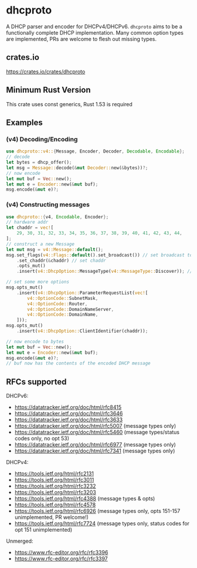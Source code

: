 # dhcproto

A DHCP parser and encoder for DHCPv4/DHCPv6. `dhcproto` aims to be a functionally complete DHCP implementation. Many common option types are implemented, PRs are welcome to flesh out missing types.

## crates.io

https://crates.io/crates/dhcproto

## Minimum Rust Version

This crate uses const generics, Rust 1.53 is required

## Examples

### (v4) Decoding/Encoding

```rust
use dhcproto::v4::{Message, Encoder, Decoder, Decodable, Encodable};
// decode
let bytes = dhcp_offer();
let msg = Message::decode(&mut Decoder::new(&bytes))?;
// now encode
let mut buf = Vec::new();
let mut e = Encoder::new(&mut buf);
msg.encode(&mut e)?;
```

### (v4) Constructing messages

```rust
use dhcproto::{v4, Encodable, Encoder};
// hardware addr
let chaddr = vec![
    29, 30, 31, 32, 33, 34, 35, 36, 37, 38, 39, 40, 41, 42, 43, 44,
];
// construct a new Message
let mut msg = v4::Message::default();
msg.set_flags(v4::Flags::default().set_broadcast()) // set broadcast to true
    .set_chaddr(&chaddr) // set chaddr
    .opts_mut()
    .insert(v4::DhcpOption::MessageType(v4::MessageType::Discover)); // set msg type

// set some more options
msg.opts_mut()
    .insert(v4::DhcpOption::ParameterRequestList(vec![
        v4::OptionCode::SubnetMask,
        v4::OptionCode::Router,
        v4::OptionCode::DomainNameServer,
        v4::OptionCode::DomainName,
    ]));
msg.opts_mut()
    .insert(v4::DhcpOption::ClientIdentifier(chaddr));

// now encode to bytes
let mut buf = Vec::new();
let mut e = Encoder::new(&mut buf);
msg.encode(&mut e)?;
// buf now has the contents of the encoded DHCP message
```

## RFCs supported

DHCPv6:

- https://datatracker.ietf.org/doc/html/rfc8415
- https://datatracker.ietf.org/doc/html/rfc3646
- https://datatracker.ietf.org/doc/html/rfc3633
- https://datatracker.ietf.org/doc/html/rfc5007 (message types only)
- https://datatracker.ietf.org/doc/html/rfc5460 (message types/status codes only, no opt 53)
- https://datatracker.ietf.org/doc/html/rfc6977 (message types only)
- https://datatracker.ietf.org/doc/html/rfc7341 (message types only)

DHCPv4:

- https://tools.ietf.org/html/rfc2131
- https://tools.ietf.org/html/rfc3011
- https://tools.ietf.org/html/rfc3232
- https://tools.ietf.org/html/rfc3203
- https://tools.ietf.org/html/rfc4388 (message types & opts)
- https://tools.ietf.org/html/rfc4578
- https://tools.ietf.org/html/rfc6926 (message types only, opts 151-157 unimplemented, PR welcome!)
- https://tools.ietf.org/html/rfc7724 (message types only, status codes for opt 151 unimplemented)


Unmerged:
- https://www.rfc-editor.org/rfc/rfc3396
- https://www.rfc-editor.org/rfc/rfc3397


